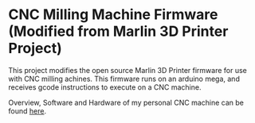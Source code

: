 # CNC Milling Machine Firmware (Modified from Marlin 3D Printer Project)

This project modifies the open source Marlin 3D Printer firmware for use with CNC milling achines.  This firmware runs on an arduino mega, and receives gcode instructions to execute on a CNC machine.

Overview, Software and Hardware of my personal CNC machine can be found [here](https://github.com/JonGroves/Overview_CNCMachine).
